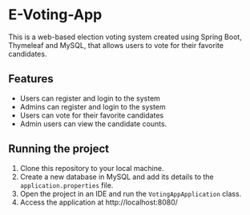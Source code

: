 # E-Voting-App

This is a web-based election voting system created using Spring Boot, Thymeleaf and MySQL, that allows users to vote for their favorite candidates.

## Features
- Users can register and login to the system
- Admins can register and login to the system
- Users can vote for their favorite candidates
- Admin users can view the candidate counts.

## Running the project
1. Clone this repository to your local machine.
2. Create a new database in MySQL and add its details to the `application.properties` file.
3. Open the project in an IDE and run the `VotingAppApplication` class.
4. Access the application at http://localhost:8080/
